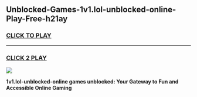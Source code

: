 
## Unblocked-Games-1v1.lol-unblocked-online-Play-Free-h21ay
<h3>
<a href="https://premium76.site?title=1v1.lol-unblocked-online&ref=20M">CLICK TO PLAY</a></h3>
<hr>

<h3>
<a href="https://premium76.site?title=1v1.lol-unblocked-online&ref=20M">CLICK 2 PLAY</a>
  
</h3>

<a href="https://premium76.site?title=1v1.lol-unblocked-online&ref=19M"><img src="https://clearcache.store/games.png"></a>


**1v1.lol-unblocked-online games unblocked: Your Gateway to Fun and Accessible Online Gaming**
